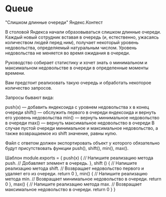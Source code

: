 # Queue
"Слишком длинные очереди" Яндекс.Контест

В столовой Яндекса начали образовываться слишком длинные очереди. Каждый новый сотрудник вставая в очередь (и, естественно, ужасаясь количеством людей перед ним), получает некоторый уровень недовольства, определяемый натуральным числом. Уровень недовольства не меняется во время ожидания в очереди.

Руководство собирает статистику и хочет знать о минимальном и максимальном недовольстве в очереди в определенные моменты времени.

Вам предстоит реализовать такую очередь и обработать некоторое количество запросов.

Запросы бывают вида:

push(x) — добавить яндексоида с уровнем недовольства x в конец очереди
shift() — обслужить первого в очереди яндексоида и вернуть его уровень недовольства
min() — вернуть минимальное недовольство в очереди
max() — вернуть максимальное недовольство в очереди
В случае пустой очереди минимальное и максимальное недовольство, а также возвращаемое из shift значение, равны нулю.

Файл с ответом должен экспортировать объект у которого обязательно будут присутствовать функции push(), shift(), min(), max().

Шаблон
module.exports = {
  push(x) {
    // Напишите реализацию метода push.
    // Добавляет элемент в очередь.
  },
  shift () {
    // Напишите реализацию метода shift.
    // Возвращает недовольство первого и удаляет его из очереди.
    return 0
  },
  min() {
    // Напишите реализацию метода min.
    // Возвращает минимальное недовольство в очереди.
    return 0
  },
  max() {
    // Напишите реализацию метода max.
    // Возвращает максимальное недовольство в очереди.
    return 0
  }
}
